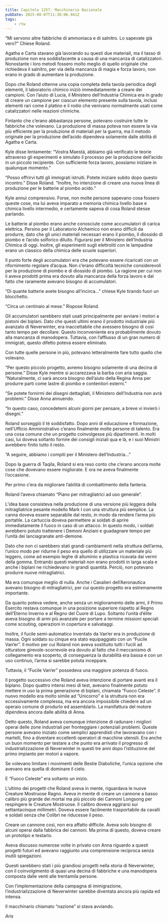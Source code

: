 ```yaml
---
title: Capitolo 1257: Macchinario Nazionale
pubDate: 2025-08-07T11:30:06.941Z
tags:
    - rtw
---
```



“Mi servono altre fabbriche di ammoniaca e di salnitro. Lo sapevate già vero?” Chiese Roland.


Agatha e Carta stavano già lavorando su questi due materiali, ma il tasso di produzione non era soddisfacente a causa di una mancanza di catalizzatori. Nonostante i loro metodi fossero molto meglio di quello originale che richiedeva il salnitro, per via della mancanza di magia e forza lavoro, non erano in grado di aumentare la produzione.


Dopo che Roland ottenne una copia completa della tavola periodica degli elementi, il laboratorio chimico iniziò immediatamente a creare dei campioni. Con l’aiuto di Lucia, il Ministero dell’Industria Chimica era in grado di creare un campione per ciascun elemento presente sulla tavola, inclusi elementi rari come il platino e il rodio che venivano normalmente usati come catalizzatori nelle reazioni chimiche.


Fintanto che c’erano abbastanza persone, potevano costruire tutte le fabbriche che volevano. La produzione di massa poteva non essere la via più efficiente per la produzione di materiali per la guerra, ma il metodo originale per la produzione dell’acido dipendeva solamente dalle abilità di Agatha e Carta.


Kyle disse lentamente: “Vostra Maestà, abbiamo già verificato le teorie attraverso gli esperimenti e simulato il processo per la produzione dell’acido in un piccolo recipiente. Con sufficiente forza lavoro, possiamo iniziare in qualunque momento.”


“Posso offrirvi tutti gli immigrati istruiti. Potete iniziare subito dopo questo incontro.” Disse Roland. “Inoltre, ho intenzione di creare una nuova linea di produzione per le batterie al piombo acido.”


Kyle annuì comprensivo. Forse, non molte persone sapevano cosa fossero queste cose, ma lui aveva imparato a memoria chimica livello base e chimica livello intermedio, e certamente sapeva di cosa Roland stesse parlando.


Le batterie al piombo erano anche conosciute come accumulatori di carica elettrica. Persino per il Laboratorio Alchemico non erano difficili da produrre, dato che gli unici materiali necessari erano il piombo, il diossido di piombo e l’acido solforico diluito. Figurarsi per il Ministero dell’Industria Chimica di oggi. Inoltre, gli esperimenti sugli elettroliti con le lampadine erano un classico della chimica delle scuole superiori.


Il punto forte degli accumulatori era che potevano essere ricaricati con un rifornimento regolare d’acqua. Non c’erano difficoltà tecniche considerevoli per la produzione di piombo e di diossido di piombo. La ragione per cui non li aveva prodotti prima era dovuto alla mancanza della forza lavoro e dal fatto che raramente avevano bisogno di accumulatori.


“Di quante batterie avete bisogno all’incirca...” chiese Kyle tirando fuori un blocchetto.


“Circa un centinaio al mese.” Rispose Roland.


Gli accumulatori sarebbero stati usati principalmente per avviare i motori a pistoni dei biplani. Dato che questi ultimi erano il prodotto industriale più avanzato di Neverwinter, era inaccettabile che avessero bisogno di così tanto tempo per decollare. Questo inconveniente era probabilmente dovuto alla mancanza di manodopera. Tuttavia, con l’afflusso di un gran numero di immigrati, questo difetto poteva essere eliminato.


Con tutte quelle persone in più, potevano letteralmente fare tutto quello che volevano.


“Per questo piccolo progetto, avremo bisogno solamente di una decina di persone.” Disse Kyle mentre si accarezzava la barba con aria saggia. “Naturalmente, ci sarà ancora bisogno dell’aiuto della Regina Anna per produrre parti come lastre di piombo e contenitori esterni.”


“Se potete fornirmi dei disegni dettagliati, il Ministero dell’Industria non avrà problemi.” Disse Anna annuendo.


“In questo caso, concedetemi alcuni giorni per pensare, a breve vi invierò i disegni.”


Roland sorseggiò il tè soddisfatto. Dopo anni di educazione e formazione, nell’Ufficio Amministrativo c’erano finalmente molte persone di talento. Era una cosa comune che un progetto coinvolgesse più dipartimenti. In molti casi, lui doveva soltanto fornire dei consigli iniziali qua e là, e i suoi Ministri avrebbero finito tutto il resto.


“A seguire, abbiamo i compiti per il Ministero dell’Industria...”


Dopo la guerra di Taqila, Roland si era reso conto che c’erano ancora molte cose che dovevano essere migliorate. E ora ne aveva finalmente l’occasione.


Per primo c’era da migliorare l’abilità di combattimento della fanteria.


Roland l’aveva chiamato “Piano per mitragliatrici ad uso generale”.


L’idea base consisteva nella produzione di una versione più leggera della mitragliatrice pesante modello Mark I con una struttura più semplice. La canna doveva essere separabile dal resto, in modo da rendere l’arma più portatile. La cartuccia doveva permettere ai soldati di aprire immediatamente il fuoco in caso di un attacco. In questo modo, i soldati avrebbero potuto trattenere i Demoni Anziani e guadagnare tempo per l’unità dei lanciagranate anti-demone.


Dato che non ci sarebbero stati grandi cambiamenti nella struttura dell’arma, l’unico modo per ridurne il peso era quello di utilizzare un materiale più leggero, come ad esempio leghe di alluminio e plastica ricavata dai vermi della gomma. Entrambi questi materiali non erano prodotti in larga scala e anche i biplani ne richiedevano in grandi quantità. Perciò, non potevano produrre nuove mitragliatrici.


Ma era comunque meglio di nulla. Anche i Cavalieri dell’Aeronautica avevano bisogno di mitragliatrici, per cui questo progetto era estremamente importante.


Da quanto poteva vedere, anche senza un miglioramento delle armi, il Primo Esercito restava comunque in una posizione superiore rispetto al Regno dell’Eterno Inverno e al Regno del Cuore di Lupo. Soltanto l’unità d’élite aveva bisogno di armi più avanzate per portare a termine missioni speciali come scouting, operazioni in copertura e salvataggi.


Inoltre, il fucile semi-automatico inventato da Van’er era in produzione di massa. Ogni soldato su cinque era stato equipaggiato con un “Fucile Van’er”. Il motivo per cui Roland non aveva sostituito tutti i fucili ad otturatore girevole-scorrevole era dovuto al fatto che il meccanismo di collegamento era scoperto, di conseguenza la durabilità era bassa e con un uso continuo, l’arma si sarebbe potuta inceppare.


Tuttavia, il “Fucile Van’er” possedeva una maggiore potenza di fuoco.


Il progetto successivo che Roland aveva intenzione di portare avanti era il biplano. Dopo quattro intensi mesi di test, avevano finalmente potuto mettere in uso la prima generazione di biplani, chiamata “Fuoco Celeste”. Il nuovo modello era molto simile ad ”Unicorno” e la struttura non era eccessivamente complessa, ma era ancora impossibile chiedere ad un operaio comune di produrlo ed assemblarlo. La manifattura del motore dipendeva ancora dalle abilità di Anna.


Detto questo, Roland aveva comunque intenzione di radunare i migliori operai delle zone industriali per fronteggiare i potenziali problemi. Queste persone avevano iniziato come semplici apprendisti che lavoravano con i martelli, fino a diventare eccellenti operatori di macchine utensili. Era anche un buon momento per testare a che punto era arrivato il progresso di industrializzazione di Neverwinter in questi tre anni dopo l’istituzione del primo impianto per motori a vapore.


Se volevano limitare i movimenti delle Bestie Diaboliche, l’unica opzione che avevano era quella di dominare il cielo.


E “Fuoco Celeste” era soltanto un inizio.


L’ultimo dei progetti che Roland aveva in mente, riguardava le nuove Creature Mostruose Ragno. Aveva in mente di creare un cannone a basso calibro più grande dei mortai ma più piccolo dei Cannoni Longsong per respingere le Creature Mostruose. Il calibro doveva aggirarsi sui settantacinque millimetri. Doveva essere facilmente trasportabile da cavalli e soldati senza che Colibrì ne riducesse il peso.


Creare un cannone così, non era affatto difficile. Aveva solo bisogno di alcuni operai dalla fabbrica dei cannoni. Ma prima di questo, doveva creare un prototipo e testarlo.


Aveva discusso numerose volte in privato con Anna riguardo a questi progetti futuri ed avevano raggiunto una comprensione reciproca senza inutili spiegazioni.


Questi sarebbero stati i più grandiosi progetti nella storia di Neverwinter, con il coinvolgimento di quasi una decina di fabbriche e una manodopera composta dalle venti alle trentamila persone.


Con l’implementazione della campagna di immigrazione, l’industrializzazione di Neverwinter sarebbe diventata ancora più rapida ed intensa.


Il macchinario chiamato “nazione” si stava avviando.






<em>Aris</em>
                                


                                



